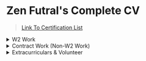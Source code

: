 # Zen Futral's Complete CV
>[Link To Certification List](github.com/ZenFutral/certifications)

<details>
<summary> W2 Work </summary>

## MSP Manager - Server Nova
>(September 2023 - March 2024)

*Server Nova is a DaaS and Sage hosting company, boasting 300+ clients. Demand by clients for MSP services led to the creation of a new LoB, I was tasked with designing & heading this new service offering.*

- Managed all IT operations for clients, including: o365/Entra, physical infrastructure, and end-user training. 
- Create internal and external knowledge bases. Assured clean transition during company merger.
- Built reporting tools utilizing VMWare's PowerShell library.
- Led client security training and response after phishing business compromise.
- Handled client onboarding, overseeing infrastructure migrations and assuring transition accuracy.

My time with Server Nova was brief and exciting, I had the opportunity to actively lead the creation of the new MSP offering. I left Server Nova after they merged with an established MSP company. This rendered my department, and position, redundant. I left with a glowing letter of recommendation from the CEO, CTO, and COO.


## Help Desk Manager & Site Facilities Coordinator - Education At Work
>(August 2022 - May 2023)

*EAW is a non-profit organization providing college students opportunities to serve as frontline service technicians for Discover Financial Services, AutoDesk, Blue Cross Blue Shield, and various Microsoft Products.*

- Managed a helpdesk team of 9, for a national education non-profit organization of 750+ employees.
- Frequently coordinated independent contractors to maintain site compliance and facilitate physical infrastructure changes.
- Defined new IT employee training procedures; reducing onboarding time by over 20%.
- Assisted CTO, CISO, and Director of IT with maintaining organization compliance and operation.

My time with EAW was exciting and dynamic. I had opportunities to work with a wide array of people and skill sets. During the course of my employment, the company was actively dealing with the impacts of Covid-19 on their workforce. My time ended abruptly during a mass IT Exodus and restructuring following legal actions against a core manager. I left on great terms, considering the larger situation my boss's, employee's, and I were operating in.


## T1 Systems Administrator - Eminent Technical Solutions
>(October 2021 - Aug. 2022)

*ETS is an MSP that provides a broad range of services; including Software Development, Telecom, and Information Technology Management Services.*

- Managed IT for city governments, charter schools, and a variety of MSBs.
- Frequently supported LDAP, Ubiquiti, Sophos, and more.
- Designed PowerShell automations, streamlining processes and reducing Windows image time by 30%.
- Assisted in large projects, such as the complete redesign and deployment of new IT Infrastructure at the Park City Water Treatment plant.
- Deployed and maintained fleets of Chromebooks and iPads.

My time with ETS was extremely informative, filled with learning and training. I was part of a hiring wave caused by a possible financial influx and client expansion opportunities caused by a large grant renewal with the State of Idaho. Unfortunately, Idaho did not renew the grant, which led to a layoff of all employees hired during the aforementioned wave.


## T2 Senior Technician & Technical Trainer - Xidax
>(April 2021 - October 2021)

*Xidax, a subsidiary of PC Laptops, functions as their global counterpart. Xidax clients range from Mr. Beast, Demolition Ranch, NASA, DreamWorks Animation, and general consumers.*

- Recruited from managing a repair team at the main PCLaptops store to the corporate-based international Xidax technical repair team. 
- Advised and assisted companies, influencers, and general consumers to resolve a large arrangement of issues.
- Developed PowerShell scripts to automate daily tasks, improving department-wide efficiency.
- Actively trained other technicians to improve department efficiency.
- Frequently communicated with other departments to assure customer satisfaction.
- Communicated with clients through Chat, Phone, and Email.

When I was asked to join the Xidax team, the company already knew of my plans to leave. I enjoyed the work and people, but found little room left to grow in the break-fix technology world. I left on wonderful terms with glowing references.


## Technical Lead & Assistant Store Manager - PC Laptops
>(December 2019 - October 2021)

*PC Laptops is a physical retailer, local to northern Utah, specialized in custom system creation and repair, with clients ranging from the SLCPD, Siegfried & Jensen, and general consumers.*

- Built and maintained countless laptops, desktops, and blades.
- As the youngest tech lead in the company’s history, I managed and trained dozens of technicians, meeting target metrics and helping my employees develop their skill sets.
- Standardized interdepartmental communication by establishing project management procedures, leading to a 17% increase in system service throughput.
- Frequently wrote automation and tool scripts using Python, CMD, and PowerShell; including full system benchmarking, API automations, and one-off problem-solving scripts.
- Oversaw customer satisfaction and business procedures in a retail environment.
- Frequently served as a liaison between clients and IT contractors/vendors.

My time with PC Laptops came to an end when corporate asked me to help train technicians at their new and quickly growing subsidiary, Xidax.


## After School Aid & Assistant Facilities Manager - Spectrum Academy Charter School
>(January 2016 - December 2019)

*Spectrum Academy is specialized for students with autism and other neurodiversities who would benefit from a unique and personal learning environment. They provide small class sizes, with individualized instruction and innovative social skills curriculum.*

- Managed record-keeping of facility maintenance expenditures.
- Supervised and entertained elementary-age students; many were on the autism spectrum. 
- Assisted in general handyman jobs and janitorial duties around the school.
- Assisted teachers and staff with random tasks as needed.

Left the company to follow my career IT & Computer Science goals.
</details>

<details>
<summary> Contract Work (Non-W2 Work) </summary>

## IT Consultant & Trainer - Utah Arts Alliance
>(March 2024 - April 2024)

*The UAA provides unique services and programs that benefit Utahns by providing the infrastructure that enables people to pursue their creative dreams and experience art in their community.

- Audited end-user access, email security and on/off boarding procedures.
- Performed data recovery, endpoint maintenance, and G-suit services.
- Provided the Operations Manager with basic IT Management training.


## Wind LGC Exhibit Automator - Discovery Gateway Children's Museum
>(March 2021 - April 2021)

*Discovery Gateway Children's Museum is a contemporary discovery center offering 60,000 square feet of interactive, hands-on fun.*

- Revised, annotated, and fixed existing Wind LGC logic diagrams to allow easier future changes and scaling.
- Trained admins and staff on Wind LGC systems to avoid need for future contractor assistance.
- Programmed exhibit logic for several new attractions.


## Technical Consultant - Firebird Ranch
>(January 2021 - March 2021)

*Firebird Ranch is the pen name for an author stationed in Park City, he writes predominantly on work-place and racial inequality.*

- Functioned as a consultant for computer hardware, software, and website design.
- Facilitated freelancer networking to accomplish goals outside my scope.


## IT Consultant & Trainer - Educational Outfitters
>(January 2016 - December 2019)

*Educational Outfitters is a small grant writing and consultation firm specializing in federal education funding for minority communities.*

- Handle all technology (hardware and software) procurement and maintenance.
- Managed data backups, network systems, and security procedures.


## Retail Booth Salesperson - Gypsy Caravan at Utah Renaissance Festival
>(Weekends in May, 2013-2016)

*Gypsy Caravan was a belly dancing & themed retail booth, they were deeply involved with the execution of the yearly festival.*

- Helped with booth set-up and teardown.
- Assisted customers with their purchases.
- Announced performances.
- Performed various up keeping duties to prepare for the festival.

</details>

<details>
<summary> Extracurriculars & Volunteer </summary>

## Project Coordinator - Mind Riot at The Leonardo Museum 
>(Summer 2017)

*A 3-day social entrepreneurship boot camp and competition for high school students. Teams were tasked with conducting a full research and development process to answer the given year's humanitarian/environmental problem.*

- Team leader and project organizer of a 5-person team.
- Won “Most Realistic Real World Success” out of 20 teams.

## Summer Camp Assistant - STEAM Summer at The Leonardo Museum 
>(Summer 2017)

- Assisted Camp Educator in S.T.E.A.M. activities with preschool and elementary age kids.
- Helped with activity and classroom set-up and clean-up.

## Summer Camp Assistant - Curious Electronics at Mountain View Elementary School 
>(Summer 2016)

- Assisted elementary kids in dismantling and learning about a variety of electronics.
- Helped with activities and camp room set-up and clean-up.
  
## Science Fair Participant - Syracuse Arts Academy 
>(4 years, 2012 - 2015)

My favorite science project was an epigenetics project that involved collecting data from over a dozen identical twins (7th grade).


</details>


